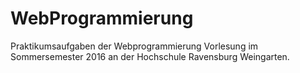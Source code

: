 # WebProgrammierung
Praktikumsaufgaben der Webprogrammierung Vorlesung im Sommersemester 2016 an der Hochschule Ravensburg Weingarten.

